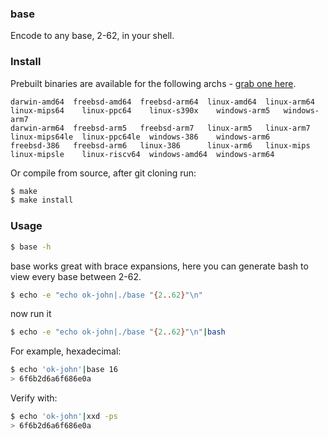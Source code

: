 ### base

Encode to any base, 2-62, in your shell.


### Install

Prebuilt binaries are available for the following archs - [grab one here](https://github.com/ok-john/base/releases/tag/v1.0.0).

```
darwin-amd64  freebsd-amd64  freebsd-arm64  linux-amd64  linux-arm64  linux-mips64    linux-ppc64    linux-s390x    windows-arm5   windows-arm7
darwin-arm64  freebsd-arm5   freebsd-arm7   linux-arm5   linux-arm7   linux-mips64le  linux-ppc64le  windows-386    windows-arm6
freebsd-386   freebsd-arm6   linux-386      linux-arm6   linux-mips   linux-mipsle    linux-riscv64  windows-amd64  windows-arm64
```

Or compile from source, after git cloning run:

```bash
$ make
$ make install
```

### Usage

```bash
$ base -h
```

base works great with brace expansions, here you can
generate bash to view every base between 2-62.

```bash
$ echo -e "echo ok-john|./base "{2..62}"\n"
```

now run it

```bash
$ echo -e "echo ok-john|./base "{2..62}"\n"|bash
```

For example, hexadecimal:

```bash
$ echo 'ok-john'|base 16
> 6f6b2d6a6f686e0a
```

Verify with:

```bash
$ echo 'ok-john'|xxd -ps
> 6f6b2d6a6f686e0a
```

